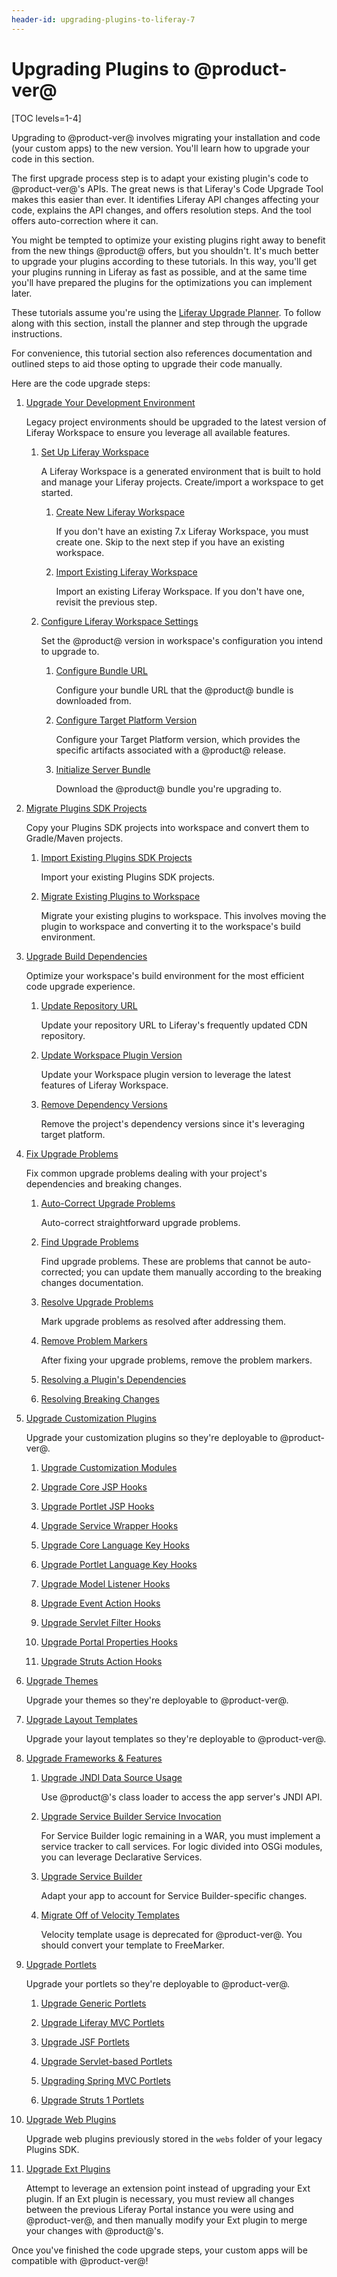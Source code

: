 ```yaml
---
header-id: upgrading-plugins-to-liferay-7
---
```


# Upgrading Plugins to @product-ver@

[TOC levels=1-4]

Upgrading to @product-ver@ involves migrating your installation and code (your
custom apps) to the new version. You'll learn how to upgrade your code in this
section.

The first upgrade process step is to adapt your existing plugin's code to
@product-ver@'s APIs. The great news is that Liferay's Code Upgrade Tool makes this
easier than ever. It identifies Liferay API changes affecting your code, 
explains the API changes, and offers resolution steps. And the tool offers 
auto-correction where it can. 

You might be tempted to optimize your existing plugins right away to benefit 
from the new things @product@ offers, but you shouldn't. It's much better to
upgrade your plugins according to these tutorials. In this way, you'll get your 
plugins running in Liferay as fast as possible, and at the same time you'll have 
prepared the plugins for the optimizations you can implement later. 

These tutorials assume you're using the
[Liferay Upgrade Planner](/docs/7-2/reference/-/knowledge_base/r/liferay-upgrade-planner).
To follow along with this section, install the planner and step through the
upgrade instructions.

For convenience, this tutorial section also references documentation and
outlined steps to aid those opting to upgrade their code manually.

Here are the code upgrade steps:

1.  [Upgrade Your Development Environment](/docs/7-1/tutorials/-/knowledge_base/t/upgrading-your-development-environment)

    Legacy project environments should be upgraded to the latest version of
    Liferay Workspace to ensure you leverage all available features.

    1.  [Set Up Liferay Workspace](/docs/7-1/tutorials/-/knowledge_base/t/upgrading-your-development-environment#setting-up-liferay-workspace)

        A Liferay Workspace is a generated environment that is built to hold
        and manage your Liferay projects. Create/import a workspace to get
        started.

        1.  [Create New Liferay Workspace](/docs/7-1/tutorials/-/knowledge_base/t/upgrading-your-development-environment#creating-new-liferay-workspace)

            If you don't have an existing 7.x Liferay Workspace, you must create
            one. Skip to the next step if you have an existing workspace.

        2.  [Import Existing Liferay Workspace](/docs/7-1/tutorials/-/knowledge_base/t/upgrading-your-development-environment#importing-existing-liferay-workspace)

            Import an existing Liferay Workspace. If you don't have one, revisit
            the previous step.

    2.  [Configure Liferay Workspace Settings](/docs/7-1/tutorials/-/knowledge_base/t/upgrading-your-development-environment#configuring-liferay-workspace-settings)

        Set the @product@ version in workspace's configuration you intend to
        upgrade to.

        1.  [Configure Bundle URL](/docs/7-1/tutorials/-/knowledge_base/t/upgrading-your-development-environment#configuring-bundle-url)

            Configure your bundle URL that the @product@ bundle is downloaded
            from.

        2.  [Configure Target Platform Version](/docs/7-1/tutorials/-/knowledge_base/t/upgrading-your-development-environment#configuring-target-platform-version)

            Configure your Target Platform version, which provides the specific
            artifacts associated with a @product@ release.

        3.  [Initialize Server Bundle](/docs/7-1/tutorials/-/knowledge_base/t/upgrading-your-development-environment#initializing-server-bundle)

            Download the @product@ bundle you're upgrading to.

2.  [Migrate Plugins SDK Projects](/docs/7-1/tutorials/-/knowledge_base/t/migrating-plugins-sdk-projects-to-liferay-workspace)

    Copy your Plugins SDK projects into workspace and convert them to
    Gradle/Maven projects.

    1.  [Import Existing Plugins SDK Projects](/docs/7-1/tutorials/-/knowledge_base/t/migrating-plugins-sdk-projects-to-liferay-workspace#importing-existing-plugins-sdk-projects)

        Import your existing Plugins SDK projects.

    2.  [Migrate Existing Plugins to Workspace](/docs/7-1/tutorials/-/knowledge_base/t/migrating-plugins-sdk-projects-to-liferay-workspace#migrating-existing-plugins-to-workspace)

        Migrate your existing plugins to workspace. This involves moving the
        plugin to workspace and converting it to the workspace's build
        environment.

3.  [Upgrade Build Dependencies](/docs/7-1/tutorials/-/knowledge_base/t/upgrading-build-dependencies)

    Optimize your workspace's build environment for the most efficient code
    upgrade experience.

    1.  [Update Repository URL](/docs/7-1/tutorials/-/knowledge_base/t/upgrading-build-dependencies#updating-the-repository-url)

        Update your repository URL to Liferay's frequently updated CDN
        repository.

    2. [Update Workspace Plugin Version](/docs/7-1/tutorials/-/knowledge_base/t/upgrading-build-dependencies#updating-the-workspace-plugin-version)

        Update your Workspace plugin version to leverage the latest features of
        Liferay Workspace.

    3.  [Remove Dependency Versions](/docs/7-1/tutorials/-/knowledge_base/t/upgrading-build-dependencies#removing-your-projects-build-dependency-versions)

        Remove the project's dependency versions since it's leveraging target
        platform.

4.  [Fix Upgrade Problems](/docs/7-1/tutorials/-/knowledge_base/t/fixing-upgrade-problems)

    Fix common upgrade problems dealing with your project's dependencies and
    breaking changes.

    1.  [Auto-Correct Upgrade Problems](/docs/7-1/tutorials/-/knowledge_base/t/fixing-upgrade-problems#auto-correcting-upgrade-problems)

        Auto-correct straightforward upgrade problems.

    2.  [Find Upgrade Problems](/docs/7-1/tutorials/-/knowledge_base/t/fixing-upgrade-problems#finding-upgrade-problems)

        Find upgrade problems. These are problems that cannot be auto-corrected;
        you can update them manually according to the breaking changes
        documentation.

    3.  [Resolve Upgrade Problems](/docs/7-1/tutorials/-/knowledge_base/t/fixing-upgrade-problems#resolving-upgrade-problems)

        Mark upgrade problems as resolved after addressing them.

    4.  [Remove Problem Markers](/docs/7-1/tutorials/-/knowledge_base/t/fixing-upgrade-problems#removing-problem-markers)

        After fixing your upgrade problems, remove the problem markers.

    5.  [Resolving a Plugin's Dependencies](/docs/7-1/tutorials/-/knowledge_base/t/resolving-a-plugins-dependencies)

    6.  [Resolving Breaking Changes](/docs/7-1/tutorials/-/knowledge_base/t/resolving-breaking-changes)

5.  [Upgrade Customization Plugins](/docs/7-1/tutorials/-/knowledge_base/t/upgrading-hook-plugins)

    Upgrade your customization plugins so they're deployable to @product-ver@.

    1.  [Upgrade Customization Modules](/docs/7-1/tutorials/-/knowledge_base/t/upgrading-customization-modules)

    2.  [Upgrade Core JSP Hooks](/docs/7-1/tutorials/-/knowledge_base/t/upgrading-core-jsp-hooks)

    3.  [Upgrade Portlet JSP Hooks](/docs/7-1/tutorials/-/knowledge_base/t/upgrading-app-jsp-hooks)

    4.  [Upgrade Service Wrapper Hooks](/docs/7-1/tutorials/-/knowledge_base/t/upgrading-service-wrappers)

    5.  [Upgrade Core Language Key Hooks](/docs/7-1/tutorials/-/knowledge_base/t/upgrading-core-language-key-hooks)

    6.  [Upgrade Portlet Language Key Hooks](/docs/7-1/tutorials/-/knowledge_base/t/upgrading-portlet-language-key-hooks)

    7.  [Upgrade Model Listener Hooks](/docs/7-1/tutorials/-/knowledge_base/t/upgrading-model-listener-hooks)

    8.  [Upgrade Event Action Hooks](/docs/7-1/tutorials/-/knowledge_base/t/upgrading-portal-property-and-event-action-hooks)

    9.  [Upgrade Servlet Filter Hooks](/docs/7-1/tutorials/-/knowledge_base/t/upgrading-servlet-filter-hooks)

    10. [Upgrade Portal Properties Hooks](/docs/7-1/tutorials/-/knowledge_base/t/upgrading-portal-property-and-event-action-hooks)

    11. [Upgrade Struts Action Hooks](/docs/7-1/tutorials/-/knowledge_base/t/converting-strutsactionwrappers-to-mvccommands)

6.  [Upgrade Themes](/docs/7-1/tutorials/-/knowledge_base/t/upgrading-6-2-themes-intro)

    Upgrade your themes so they're deployable to @product-ver@.

7.  [Upgrade Layout Templates](/docs/7-1/tutorials/-/knowledge_base/t/upgrading-6-2-layout-templates)

    Upgrade your layout templates so they're deployable to @product-ver@.

8.  [Upgrade Frameworks & Features](/docs/7-1/tutorials/-/knowledge_base/t/upgrading-frameworks-and-features)

    1.  [Upgrade JNDI Data Source Usage](/docs/7-1/tutorials/-/knowledge_base/t/upgrading-jndi-data-source-usage)

        Use @product@'s class loader to access the app server's JNDI API.

    2.  [Upgrade Service Builder Service Invocation](/docs/7-1/tutorials/-/knowledge_base/t/upgrading-service-builder-service-invocation)

        For Service Builder logic remaining in a WAR, you must implement a
        service tracker to call services. For logic divided into OSGi modules,
        you can leverage Declarative Services.

    3.  [Upgrade Service Builder](/docs/7-1/tutorials/-/knowledge_base/t/upgrading-service-builder)

        Adapt your app to account for Service Builder-specific changes.

    4.  [Migrate Off of Velocity Templates](/docs/7-1/tutorials/-/knowledge_base/t/migrating-off-of-velocity-templates)

        Velocity template usage is deprecated for @product-ver@. You should
        convert your template to FreeMarker.

9. [Upgrade Portlets](/docs/7-1/tutorials/-/knowledge_base/t/upgrading-portlet-plugins)

    Upgrade your portlets so they're deployable to @product-ver@.

    1.  [Upgrade Generic Portlets](/docs/7-1/tutorials/-/knowledge_base/t/upgrading-a-genericportlet)

    2.  [Upgrade Liferay MVC Portlets](/docs/7-1/tutorials/-/knowledge_base/t/upgrading-a-liferay-mvc-portlet)

    3.  [Upgrade JSF Portlets](/docs/7-1/tutorials/-/knowledge_base/t/upgrading-a-liferay-jsf-portlet)

    4.  [Upgrade Servlet-based Portlets](/docs/7-1/tutorials/-/knowledge_base/t/upgrading-a-servlet-based-portlet)

    5.  [Upgrading Spring MVC Portlets](/docs/7-1/tutorials/-/knowledge_base/t/upgrading-a-spring-mvc-portlet)

    6.  [Upgrade Struts 1 Portlets](/docs/7-1/tutorials/-/knowledge_base/t/upgrading-a-struts-1-portlet)

10. [Upgrade Web Plugins](/docs/7-1/tutorials/-/knowledge_base/t/upgrading-web-plugins)

    Upgrade web plugins previously stored in the `webs` folder of your legacy
    Plugins SDK.

11. [Upgrade Ext Plugins](/docs/7-1/tutorials/-/knowledge_base/t/upgrading-ext-plugins)

    Attempt to leverage an extension point instead of upgrading your Ext plugin.
    If an Ext plugin is necessary, you must review all changes between the
    previous Liferay Portal instance you were using and @product-ver@, and then
    manually modify your Ext plugin to merge your changes with @product@'s.

Once you've finished the code upgrade steps, your custom apps will be compatible
with @product-ver@! 